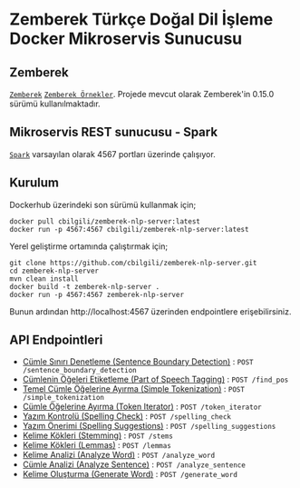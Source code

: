 
# Zemberek Türkçe Doğal Dil İşleme Docker Mikroservis Sunucusu 

## Zemberek
[`Zemberek`](https://github.com/ahmetaa/zemberek-nlp) [`Zemberek Örnekler`](https://github.com/ahmetaa/turkish-nlp-examples). Projede mevcut olarak Zemberek'in 0.15.0 sürümü kullanılmaktadır.

## Mikroservis REST sunucusu - Spark
[`Spark`](http://sparkjava.com/) varsayılan olarak 4567 portları üzerinde çalışıyor.

## Kurulum
Dockerhub üzerindeki son sürümü kullanmak için;
``` 
docker pull cbilgili/zemberek-nlp-server:latest
docker run -p 4567:4567 cbilgili/zemberek-nlp-server:latest
``` 
Yerel geliştirme ortamında çalıştırmak için;
``` 
git clone https://github.com/cbilgili/zemberek-nlp-server.git
cd zemberek-nlp-server
mvn clean install
docker build -t zemberek-nlp-server .
docker run -p 4567:4567 zemberek-nlp-server
```
Bunun ardından http://localhost:4567 üzerinden endpointlere erişebilirsiniz.

## API Endpointleri
* [Cümle Sınırı Denetleme (Sentence Boundary Detection)](API.md) : `POST /sentence_boundary_detection`
* [Cümlenin Öğeleri Etiketleme (Part of Speech Tagging)](API.md) : `POST /find_pos`
* [Temel Cümle Öğelerine Ayırma (Simple Tokenization)](API.md) : `POST /simple_tokenization`
* [Cümle Öğelerine Ayırma (Token Iterator)](API.md) : `POST /token_iterator`
* [Yazım Kontrolü (Spelling Check)](API.md) : `POST /spelling_check`
* [Yazım Önerimi (Spelling Suggestions)](API.md) : `POST /spelling_suggestions`
* [Kelime Kökleri (Stemming)](API.md) : `POST /stems`
* [Kelime Kökleri (Lemmas)](API.md) : `POST /lemmas`
* [Kelime Analizi (Analyze Word)](API.md) : `POST /analyze_word`
* [Cümle Analizi (Analyze Sentence)](API.md) : `POST /analyze_sentence`
* [Kelime Oluşturma (Generate Word)](API.md) : `POST /generate_word`

